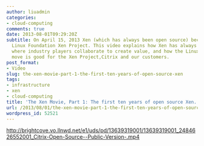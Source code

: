 ```yaml
---
author: liuadmin
categories:
- cloud-computing
comments: true
date: 2013-08-01T09:29:20Z
subtitle: On April 15, 2013 Xen (which has always been open source) became the
  Linux Foundation Xen Project. This video explains how Xen has always been a place
  where industry players collaborate to create value, and how the Linux Foundation
  move is good for the Xen Project,Citrix and our customers.
post_format:
- Video
slug: the-xen-movie-part-1-the-first-ten-years-of-open-source-xen
tags:
- infrastructure
- xen
- cloud-computing
title: 'The Xen Movie, Part 1: The first ten years of open source Xen.'
url: /2013/08/01/the-xen-movie-part-1-the-first-ten-years-of-open-source-xen/
wordpress_id: 52521
---
```


http://brightcove.vo.llnwd.net/e1/uds/pd/13639319001/13639319001_2484626552001_Citrix-Open-Source--Public-Version-.mp4
